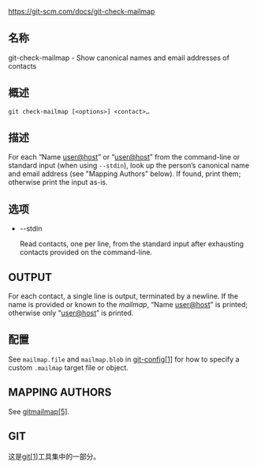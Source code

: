 https://git-scm.com/docs/git-check-mailmap

## 名称

git-check-mailmap - Show canonical names and email addresses of contacts

## 概述

```
git check-mailmap [<options>] <contact>…
```

## 描述

For each “Name <user@host>” or “<user@host>” from the command-line or standard input (when using `--stdin`), look up the person’s canonical name and email address (see "Mapping Authors" below). If found, print them; otherwise print the input as-is.

## 选项

- --stdin

  Read contacts, one per line, from the standard input after exhausting contacts provided on the command-line.

## OUTPUT

For each contact, a single line is output, terminated by a newline. If the name is provided or known to the *mailmap*, “Name <user@host>” is printed; otherwise only “<user@host>” is printed.

## 配置

See `mailmap.file` and `mailmap.blob` in [git-config[1]](../git-config) for how to specify a custom `.mailmap` target file or object.

## MAPPING AUTHORS

See [gitmailmap[5]](../../5/gitmailmap).

## GIT

  这是[git[1]](../../Git)工具集中的一部分。